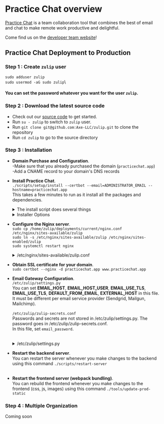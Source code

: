 # Practice Chat overview

[Practice Chat](https://practicechat.com) is a team collaboration tool that combines the best of email and chat to
make remote work productive and delightful.

Come find us on the [developer team website](https://axe.software/about-us/)!

## Practice Chat Deployment to Production

### Step 1 : Create ```zulip``` user

```sudo adduser zulip```\
```sudo usermod -aG sudo zulip```\
#### **You can set the password  whatever you want for the user ```zulip```.**

### Step 2 : Download the latest source code

- Check out our [source code](https://github.com/Axe-LLC/zulip)
  to get started.
- Run ```su - zulip``` to switch to ```zulip``` user.
- Run ```git clone git@github.com:Axe-LLC/zulip.git``` to clone the repository
- Run ```cd zulip``` to go to the source directory

### Step 3 : Installation

- **Domain Purchase and Configuration**.\
-Make sure that you already purchased the domain (```practicechat.app```)\
-Add a CNAME record to your domain's DNS records


- **Install Practice Chat**.\
```./scripts/setup/install --certbot --email=ADMINISTRATOR_EMAIL --hostname=practicechat.app```\
This takes a few minutes to run as it install all the packages and dependencies.
  <details>
  <summary>The install script does several things</summary>

  - Creates /home/zulip/deployments/, which the Zulip code for this deployment (and future deployments when you upgrade) goes into. At the very end of the install process, the script moves the Zulip code tree it’s running from (which you unpacked from a tarball above) to a directory there, and makes /home/zulip/deployments/current as a symbolic link to it.
  - Installs Zulip’s various dependencies.
  - Configures the various third-party services Zulip uses, including PostgreSQL, RabbitMQ, Memcached and Redis.
  - Initializes Zulip’s database.
  </details>
  <details>
  <summary>Installer Options</summary>

  - ```--email=you@example.com```: The email address for the person or team who maintains the Practice Chat installation. Note that this is a public-facing email address; it may appear on 404 pages, is used as the sender’s address for many automated emails, and is advertised as a support address
  - ```--hostname=zulip.example.com```: The user-accessible domain name for this Practice Chat server, i.e., what users will type in their web browser. This becomes ```EXTERNAL_HOST``` in the Practice Chat settings.
  - Configures the various third-party services Practice Chat uses, including PostgreSQL, RabbitMQ, Memcached and Redis.
  - Initializes Practice Chat’s database.
  </details>


- **Configure the Nginx server**.\
```sudo cp /home/zulip/deployments/current/nginx.conf /etc/nginx/sites-available/zulip```\
```sudo ln -s /etc/nginx/sites-available/zulip /etc/nginx/sites-enabled/zulip```\
```sudo systemctl restart nginx```
  <details>
  <summary>/etc/nginx/sites-available/zulip.conf</summary>

      server {
          server_name practicechat.app www.practicechat.app;
          listen 80;
          listen [::]:80;

          location / {
              return 301 https://$host$request_uri;
          }

          include /etc/nginx/zulip-include/certbot;
      }

      include /etc/nginx/zulip-include/s3-cache;
      include /etc/nginx/zulip-include/upstreams;
      include /etc/zulip/nginx_sharding_map.conf;


      server {
          server_name practicechat.app www.practicechat.app;
          listen 443 ssl http2;
          listen [::]:443 ssl http2;

          ssl_certificate /etc/ssl/certs/zulip.combined-chain.crt;
          ssl_certificate_key /etc/ssl/private/zulip.key;

          location /local-static {
              alias /home/zulip/local-static;
          }

          include /etc/nginx/zulip-include/certbot;
          include /etc/nginx/zulip-include/app;
      }

  </details>


- **Obtain SSL certificate for your domain**.\
```sudo certbot --nginx -d practicechat.app www.practicechat.app```


- **Email Gateway Configuration**. <br/>
```/etc/zulip/settings.py```\
You can set **EMAIL_HOST**, **EMAIL_HOST_USER**, **EMAIL_USE_TLS**, **EMAIL_USE_TLS**, **DEFAULT_FROM_EMAIL**, **EXTERNAL_HOST** in this file.\
It must be different per email service provider (Sendgrid, Mailgun, Mailchimp).<br/><br/>
```/etc/zulip/zulip-secrets.conf```\
Passwords and secrets are not stored in /etc/zulip/settings.py. The password goes in /etc/zulip/zulip-secrets.conf.\
In this file, set `email_password`. <br/><br/>
  <details>
  <summary>/etc/zulip/settings.py</summary>

      EMAIL_HOST = "smtp.mailgun.org"
      EMAIL_HOST_USER = "postmaster@axe.software"
      EMAIL_USE_TLS = True
      EMAIL_PORT = 587
      DEFAULT_FROM_EMAIL = "zach@axe.software"

  </details>


- **Restart the backend server**.\
You can restart the server whenever you make changes to the backend using this command ```./scripts/restart-server```<br/><br/>

- **Restart the frontend server (webpack bundling)**.\
You can rebuild the frontend whenever you make changes to the frontend (css, js, images) using this command ```./tools/update-prod-static```

### Step 4 : Multiple Organization

Coming soon
